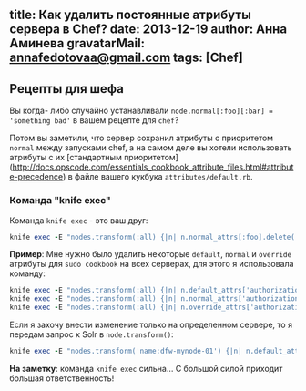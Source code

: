 title: Как удалить постоянные атрибуты сервера в Chef?
date: 2013-12-19
author: Анна Аминева
gravatarMail: annafedotovaa@gmail.com
tags: [Chef]
---
## Рецепты для шефа
Вы когда- либо случайно устанавливали `node.normal[:foo][:bar] = 'something bad'` в вашем рецепте для `chef`? 

Потом вы заметили, что сервер сохранил атрибуты с приоритетом `normal` между запусками chef, а на самом деле вы хотели использовать атрибуты с их [стандартным приоритетом] (http://docs.opscode.com/essentials_cookbook_attribute_files.html#attribute-precedence) в файле вашего кукбука `attributes/default.rb`.

### Команда "knife exec"
Команда `knife exec` - это ваш друг:
```rb
knife exec -E "nodes.transform(:all) {|n| n.normal_attrs[:foo].delete(:bar) rescue nil }"
```
**Пример**: Мне нужно было удалить некоторые `default`, `normal` и `override` атрибуты для `sudo cookbook` на всех серверах, для этого я использовала команду:
```rb
knife exec -E "nodes.transform(:all) {|n| n.default_attrs['authorization']['sudo'].delete('groups') rescue nil }"
knife exec -E "nodes.transform(:all) {|n| n.normal_attrs['authorization']['sudo'].delete('groups') rescue nil }"
knife exec -E "nodes.transform(:all) {|n| n.override_attrs['authorization']['sudo'].delete('groups') rescue nil }"
```

Если я захочу внести изменение только на определенном сервере, то я передам запрос к Solr в `node.transform()`:
```rb
knife exec -E "nodes.transform('name:dfw-mynode-01') {|n| n.default_attrs['authorization']['sudo'].delete('groups') rescue nil }"
```

**На заметку**: команда `knife exec` сильна… С большой силой приходит большая ответственность!
